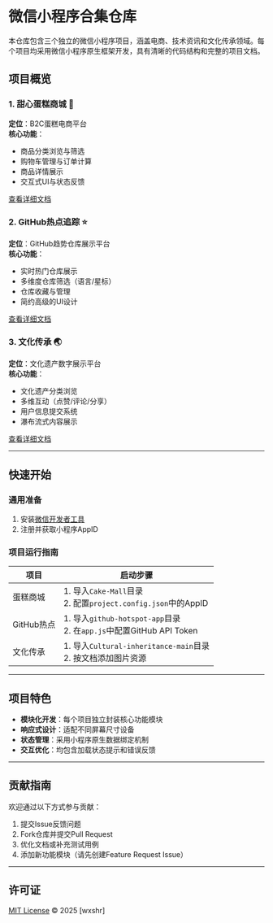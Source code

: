 # 微信小程序合集仓库

本仓库包含三个独立的微信小程序项目，涵盖电商、技术资讯和文化传承领域。每个项目均采用微信小程序原生框架开发，具有清晰的代码结构和完整的项目文档。

## 项目概览

### 1. 甜心蛋糕商城 🎂
**定位**：B2C蛋糕电商平台  
**核心功能**：
- 商品分类浏览与筛选
- 购物车管理与订单计算
- 商品详情展示
- 交互式UI与状态反馈

[查看详细文档]([./Cake-Mall/README.md](https://github.com/wxshr/WeChat-applet/blob/main/Cake%20Mall/README.md))

### 2. GitHub热点追踪 ⭐
**定位**：GitHub趋势仓库展示平台  
**核心功能**：
- 实时热门仓库展示
- 多维度仓库筛选（语言/星标）
- 仓库收藏与管理
- 简约高级的UI设计

[查看详细文档](./github-hotspot-app/README.md)

### 3. 文化传承 🌏
**定位**：文化遗产数字展示平台  
**核心功能**：
- 文化遗产分类浏览
- 多维互动（点赞/评论/分享）
- 用户信息提交系统
- 瀑布流式内容展示

[查看详细文档](./Cultural-inheritance-main/README.md)


---

## 快速开始
### 通用准备
1. 安装[微信开发者工具](https://developers.weixin.qq.com/miniprogram/dev/devtools/download.html)
2. 注册并获取小程序AppID

### 项目运行指南
| 项目          | 启动步骤                                                                 |
|---------------|--------------------------------------------------------------------------|
| 蛋糕商城      | 1. 导入`Cake-Mall`目录<br>2. 配置`project.config.json`中的AppID          |
| GitHub热点    | 1. 导入`github-hotspot-app`目录<br>2. 在`app.js`中配置GitHub API Token   |
| 文化传承      | 1. 导入`Cultural-inheritance-main`目录<br>2. 按文档添加图片资源          |

---

## 项目特色
- **模块化开发**：每个项目独立封装核心功能模块
- **响应式设计**：适配不同屏幕尺寸设备
- **状态管理**：采用小程序原生数据绑定机制
- **交互优化**：均包含加载状态提示和错误反馈

---

## 贡献指南
欢迎通过以下方式参与贡献：
1. 提交Issue反馈问题
2. Fork仓库并提交Pull Request
3. 优化文档或补充测试用例
4. 添加新功能模块（请先创建Feature Request Issue）

---

## 许可证
[MIT License](LICENSE) © 2025 [wxshr]
